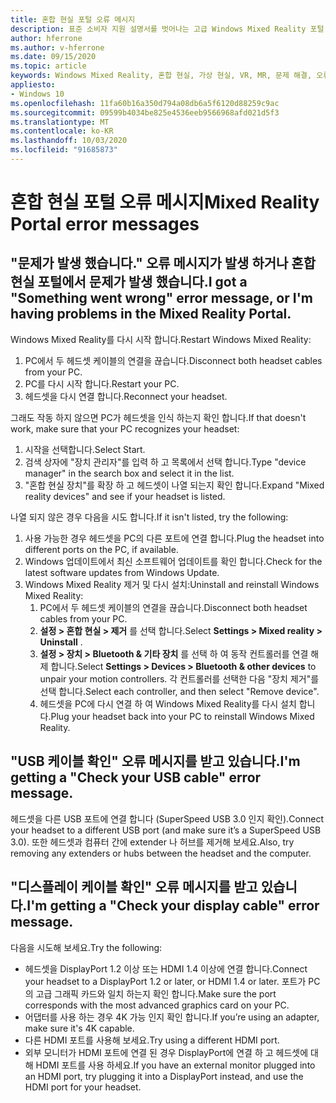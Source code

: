 ```yaml
---
title: 혼합 현실 포털 오류 메시지
description: 표준 소비자 지원 설명서를 벗어나는 고급 Windows Mixed Reality 포털 메시지 문제 해결
author: hferrone
ms.author: v-hferrone
ms.date: 09/15/2020
ms.topic: article
keywords: Windows Mixed Reality, 혼합 현실, 가상 현실, VR, MR, 문제 해결, 오류, 도움말, 지원, 혼합 현실 포털
appliesto:
- Windows 10
ms.openlocfilehash: 11fa60b16a350d794a08db6a5f6120d88259c9ac
ms.sourcegitcommit: 09599b4034be825e4536eeb9566968afd021d5f3
ms.translationtype: MT
ms.contentlocale: ko-KR
ms.lasthandoff: 10/03/2020
ms.locfileid: "91685873"
---
```

# <a name="mixed-reality-portal-error-messages"></a><span data-ttu-id="f3927-104">혼합 현실 포털 오류 메시지</span><span class="sxs-lookup"><span data-stu-id="f3927-104">Mixed Reality Portal error messages</span></span>

## <a name="i-got-a-something-went-wrong-error-message-or-im-having-problems-in-the-mixed-reality-portal"></a><span data-ttu-id="f3927-105">"문제가 발생 했습니다." 오류 메시지가 발생 하거나 혼합 현실 포털에서 문제가 발생 했습니다.</span><span class="sxs-lookup"><span data-stu-id="f3927-105">I got a "Something went wrong" error message, or I'm having problems in the Mixed Reality Portal.</span></span>

<span data-ttu-id="f3927-106">Windows Mixed Reality를 다시 시작 합니다.</span><span class="sxs-lookup"><span data-stu-id="f3927-106">Restart Windows Mixed Reality:</span></span>
1. <span data-ttu-id="f3927-107">PC에서 두 헤드셋 케이블의 연결을 끊습니다.</span><span class="sxs-lookup"><span data-stu-id="f3927-107">Disconnect both headset cables from your PC.</span></span>
2. <span data-ttu-id="f3927-108">PC를 다시 시작 합니다.</span><span class="sxs-lookup"><span data-stu-id="f3927-108">Restart your PC.</span></span>
3. <span data-ttu-id="f3927-109">헤드셋을 다시 연결 합니다.</span><span class="sxs-lookup"><span data-stu-id="f3927-109">Reconnect your headset.</span></span>

<span data-ttu-id="f3927-110">그래도 작동 하지 않으면 PC가 헤드셋을 인식 하는지 확인 합니다.</span><span class="sxs-lookup"><span data-stu-id="f3927-110">If that doesn't work, make sure that your PC recognizes your headset:</span></span>
1. <span data-ttu-id="f3927-111">시작을 선택합니다.</span><span class="sxs-lookup"><span data-stu-id="f3927-111">Select Start.</span></span>
2. <span data-ttu-id="f3927-112">검색 상자에 "장치 관리자"를 입력 하 고 목록에서 선택 합니다.</span><span class="sxs-lookup"><span data-stu-id="f3927-112">Type "device manager" in the search box and select it in the list.</span></span> 
3. <span data-ttu-id="f3927-113">"혼합 현실 장치"를 확장 하 고 헤드셋이 나열 되는지 확인 합니다.</span><span class="sxs-lookup"><span data-stu-id="f3927-113">Expand "Mixed reality devices" and see if your headset is listed.</span></span> 

<span data-ttu-id="f3927-114">나열 되지 않은 경우 다음을 시도 합니다.</span><span class="sxs-lookup"><span data-stu-id="f3927-114">If it isn't listed, try the following:</span></span>
1. <span data-ttu-id="f3927-115">사용 가능한 경우 헤드셋을 PC의 다른 포트에 연결 합니다.</span><span class="sxs-lookup"><span data-stu-id="f3927-115">Plug the headset into different ports on the PC, if available.</span></span>
2. <span data-ttu-id="f3927-116">Windows 업데이트에서 최신 소프트웨어 업데이트를 확인 합니다.</span><span class="sxs-lookup"><span data-stu-id="f3927-116">Check for the latest software updates from Windows Update.</span></span>
3. <span data-ttu-id="f3927-117">Windows Mixed Reality 제거 및 다시 설치:</span><span class="sxs-lookup"><span data-stu-id="f3927-117">Uninstall and reinstall Windows Mixed Reality:</span></span>
    1. <span data-ttu-id="f3927-118">PC에서 두 헤드셋 케이블의 연결을 끊습니다.</span><span class="sxs-lookup"><span data-stu-id="f3927-118">Disconnect both headset cables from your PC.</span></span>
    2. <span data-ttu-id="f3927-119">**설정 > 혼합 현실 > 제거** 를 선택 합니다.</span><span class="sxs-lookup"><span data-stu-id="f3927-119">Select **Settings  > Mixed reality > Uninstall** .</span></span>
    3. <span data-ttu-id="f3927-120">**설정 > 장치 > Bluetooth & 기타 장치** 를 선택 하 여 동작 컨트롤러를 연결 해제 합니다.</span><span class="sxs-lookup"><span data-stu-id="f3927-120">Select **Settings  > Devices  > Bluetooth & other devices** to unpair your motion controllers.</span></span> <span data-ttu-id="f3927-121">각 컨트롤러를 선택한 다음 "장치 제거"를 선택 합니다.</span><span class="sxs-lookup"><span data-stu-id="f3927-121">Select each controller, and then select "Remove device".</span></span>
    4. <span data-ttu-id="f3927-122">헤드셋을 PC에 다시 연결 하 여 Windows Mixed Reality를 다시 설치 합니다.</span><span class="sxs-lookup"><span data-stu-id="f3927-122">Plug your headset back into your PC to reinstall Windows Mixed Reality.</span></span>
    
## <a name="im-getting-a-check-your-usb-cable-error-message"></a><span data-ttu-id="f3927-123">"USB 케이블 확인" 오류 메시지를 받고 있습니다.</span><span class="sxs-lookup"><span data-stu-id="f3927-123">I'm getting a "Check your USB cable" error message.</span></span>

<span data-ttu-id="f3927-124">헤드셋을 다른 USB 포트에 연결 합니다 (SuperSpeed USB 3.0 인지 확인).</span><span class="sxs-lookup"><span data-stu-id="f3927-124">Connect your headset to a different USB port (and make sure it’s a SuperSpeed USB 3.0).</span></span> <span data-ttu-id="f3927-125">또한 헤드셋과 컴퓨터 간에 extender 나 허브를 제거해 보세요.</span><span class="sxs-lookup"><span data-stu-id="f3927-125">Also, try removing any extenders or hubs between the headset and the computer.</span></span>

## <a name="im-getting-a-check-your-display-cable-error-message"></a><span data-ttu-id="f3927-126">"디스플레이 케이블 확인" 오류 메시지를 받고 있습니다.</span><span class="sxs-lookup"><span data-stu-id="f3927-126">I'm getting a "Check your display cable" error message.</span></span>

<span data-ttu-id="f3927-127">다음을 시도해 보세요.</span><span class="sxs-lookup"><span data-stu-id="f3927-127">Try the following:</span></span>
* <span data-ttu-id="f3927-128">헤드셋을 DisplayPort 1.2 이상 또는 HDMI 1.4 이상에 연결 합니다.</span><span class="sxs-lookup"><span data-stu-id="f3927-128">Connect your headset to a DisplayPort 1.2 or later, or HDMI 1.4 or later.</span></span> <span data-ttu-id="f3927-129">포트가 PC의 고급 그래픽 카드와 일치 하는지 확인 합니다.</span><span class="sxs-lookup"><span data-stu-id="f3927-129">Make sure the port corresponds with the most advanced graphics card on your PC.</span></span>
* <span data-ttu-id="f3927-130">어댑터를 사용 하는 경우 4K 가능 인지 확인 합니다.</span><span class="sxs-lookup"><span data-stu-id="f3927-130">If you’re using an adapter, make sure it's 4K capable.</span></span>
* <span data-ttu-id="f3927-131">다른 HDMI 포트를 사용해 보세요.</span><span class="sxs-lookup"><span data-stu-id="f3927-131">Try using a different HDMI port.</span></span>
* <span data-ttu-id="f3927-132">외부 모니터가 HDMI 포트에 연결 된 경우 DisplayPort에 연결 하 고 헤드셋에 대해 HDMI 포트를 사용 하세요.</span><span class="sxs-lookup"><span data-stu-id="f3927-132">If you have an external monitor plugged into an HDMI port, try plugging it into a DisplayPort instead, and use the HDMI port for your headset.</span></span>
